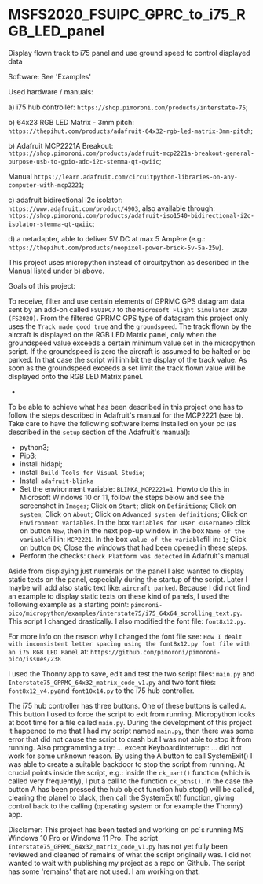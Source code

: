 # MSFS2020_FSUIPC_GPRC_to_i75_RGB_LED_panel
Display flown track to i75 panel and use ground speed to control displayed data

Software:
See 'Examples'

Used hardware / manuals:

a) i75 hub controller: ```https://shop.pimoroni.com/products/interstate-75```;

b) 64x23 RGB LED Matrix - 3mm pitch: ```https://thepihut.com/products/adafruit-64x32-rgb-led-matrix-3mm-pitch```;

b) Adafruit MCP2221A Breakout: ```https://shop.pimoroni.com/products/adafruit-mcp2221a-breakout-general-purpose-usb-to-gpio-adc-i2c-stemma-qt-qwiic```;

   Manual ```https://learn.adafruit.com/circuitpython-libraries-on-any-computer-with-mcp2221```;

c) adafruit bidirectional i2c isolator: ```https://www.adafruit.com/product/4903```, also available through: 
   ```https://shop.pimoroni.com/products/adafruit-iso1540-bidirectional-i2c-isolator-stemma-qt-qwiic```;

d) a netadapter, able to deliver 5V DC at max 5 Ampère (e.g.: ```https://thepihut.com/products/neopixel-power-brick-5v-5a-25w```).


This project uses micropython instead of circuitpython as described in the Manual listed under b) above.

Goals of this project:

To receive, filter and use certain elements of GPRMC GPS datagram data sent by an add-on called ```FSUIPC7``` to the ```Microsoft Flight Simulator 2020 (FS2020)```.
From the filtered GPRMC GPS type of datagram this project only uses the ```Track made good true``` and the ```groundspeed```. The track flown by the aircraft is displayed on the RGB LED Matrix panel, only when the groundspeed value exceeds a certain minimum value set in the micropython script. If the groundspeed is zero the aircraft is assumed to be halted or be parked. In that case the script will inhibit the display of the track value. As soon as the groundspeed exceeds a set limit the track flown value will be displayed onto the RGB LED Matrix panel.

- 
To be able to achieve what has been described in this project one has to follow the steps described in Adafruit's manual for the MCP2221 (see b). Take care to have the following software items installed on your pc (as described in the ```setup``` section of the Adafruit's manual):
- python3;
- Pip3;
- install hidapi;
- install ```Build Tools for Visual Studio```;
- Install ```adafruit-blinka```
- Set the environment variable: ```BLINKA_MCP2221=1```. Howto do this in Microsoft Windows 10 or 11, follow the steps below and see the screenshot in ```Images```;
  Click on ```Start```; click on ```Definitions```; Click on ```system```; Click on ```About```; Click on ```Advanced system definitions```; Click on ```Environment variables```. In the box ```Variables for user <username>``` click on button ```New```, then in the next pop-up window in the box ```Name of the variable```fill in: ```MCP2221```. In the box ```value of the variable```fill in: ```1```; Click on button ```OK```; Close the windows that had been opened in these steps.
- Perform the checks: ```Check Platform was detected``` in Adafruit's manual.


Aside from displaying just numerals on the panel I also wanted to display static texts on the panel, especially during the startup of the script. Later I maybe will add also static text like: ```aircraft parked```. Because I did not find an example to display static texts on these kind of panels, I used the following example as a starting point: ```pimoroni-pico/micropython/examples/interstate75/i75_64x64_scrolling_text.py```. This script I changed drastically. I also modified the font file: ```font8x12.py```.

For more info on the reason why I changed the font file see: ```How I dealt with inconsistent letter spacing using the font8x12.py font file with an i75 RGB LED Panel``` at: ```https://github.com/pimoroni/pimoroni-pico/issues/238```

I used the Thonny app to save, edit and test the two script files: ```main.py``` and ```Interstate75_GPRMC_64x32_matrix_code_v1.py``` and two font files: ```font8x12_v4.py```and ```font10x14.py``` to the i75 hub controller.

The i75 hub controller has three buttons. One of these buttons is called ```A```. This button I used to force the script to exit from running. Micropython looks at boot time for a file called ```main.py```. During the development of this project it happened to me that I had my script named ```main.py```, then there was some error that did not cause the script to crash but I was not able to stop it from running. Also programming a try: ... except KeyboardInterrupt: ... did not work for some unknown reason. By using the A button to call SystemExit() I was able to create a suitable backdoor to stop the script from running. At crucial points inside the script, e.g.: inside the ```ck_uart()``` function (which is called very frequently), I put a call to the function ```ck_btns()```. In the case the button A has been pressed the hub object function hub.stop() will be called, clearing the planel to black, then call the SystemExit() function, giving control back to the calling (operating system or for example the Thonny) app.

Disclamer:
This project has been tested and working on pc´s running MS Windows 10 Pro or Windows 11 Pro. The script  ```Interstate75_GPRMC_64x32_matrix_code_v1.py``` has not yet fully been reviewed and cleaned of remains of what the script originally was. I did not wanted to wait with publishing my project as a repo on Github. The script has some 'remains' that are not used. I am working on that.



